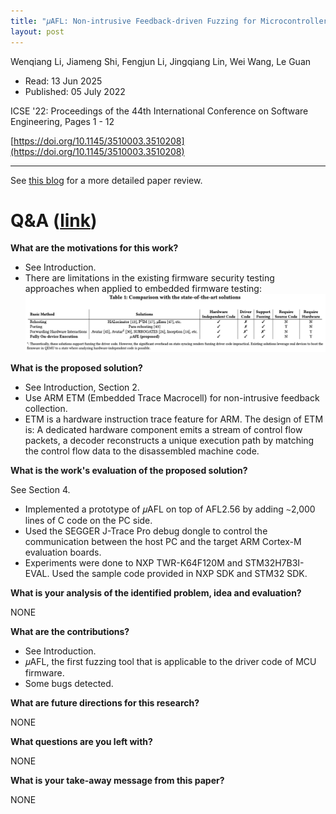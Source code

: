 ```yaml
---
title: "𝜇AFL: Non-intrusive Feedback-driven Fuzzing for Microcontroller Firmware"
layout: post
---
```


Wenqiang Li, Jiameng Shi, Fengjun Li, Jingqiang Lin, Wei Wang, Le Guan

* Read: 13 Jun 2025
* Published: 05 July 2022


ICSE '22: Proceedings of the 44th International Conference on Software Engineering, Pages 1 - 12

[https://doi.org/10.1145/3510003.3510208](https://doi.org/10.1145/3510003.3510208)

---

See [this blog](%F0%9D%9C%87AFL-Non-intrusive-Feedback-driven-Fuzzing-for-Microcontroller-Firmware) for a more detailed paper review.

# Q&A ([link](https://cseweb.ucsd.edu/~wgg/CSE210/howtoread.html))

**What are the motivations for this work?** 

* See Introduction.
* There are limitations in the existing firmware security testing approaches when applied to embedded firmware testing:
![table1](/images/posts/microafl/table1.png)

**What is the proposed solution?**

* See Introduction, Section 2.
* Use ARM ETM (Embedded Trace Macrocell) for non-intrusive feedback collection.
* ETM is a hardware instruction trace feature for ARM. The design of ETM is: A dedicated hardware component emits a stream of control flow packets, a decoder reconstructs a unique execution path by matching the control flow data to the disassembled machine code.

**What is the work's evaluation of the proposed solution?**

See Section 4.
* Implemented a prototype of 𝜇AFL on top of AFL2.56 by adding ∼2,000 lines of C code on the PC side.
* Used the SEGGER J-Trace Pro debug dongle to control the communication between the host PC and the target ARM Cortex-M evaluation boards.
* Experiments were done to NXP TWR-K64F120M and STM32H7B3I-EVAL. Used the sample code provided in NXP SDK and STM32 SDK.

**What is your analysis of the identified problem, idea and evaluation?**

NONE

**What are the contributions?**

* See Introduction.
* 𝜇AFL, the first fuzzing tool that is applicable to the driver code of MCU firmware.
* Some bugs detected.

**What are future directions for this research?**

NONE


**What questions are you left with?**

NONE

**What is your take-away message from this paper?**

NONE